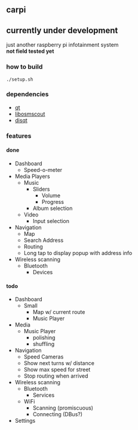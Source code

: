 ## carpi
## currently under development
just another raspberry pi infotainment system<br>
<b>not field tested yet</b>
<br>
### how to build
```
./setup.sh
```

### dependencies
- [qt](https://www.qt.io/)
- [libosmscout](https://github.com/smthnspcl/libosmscout)
- [disqt](https://github.com/smthnspcl/disqt)
### features
#### done
- Dashboard
    - Speed-o-meter
- Media Players
    - Music
        - Sliders
            - Volume
            - Progress
        - Album selection
    - Video
        - Input selection
- Navigation
    - Map
    - Search Address
    - Routing
    - Long tap to display popup with address info
- Wireless scanning
    - Bluetooth
        - Devices
#### todo
- Dashboard
    - Small
        - Map w/ current route
        - Music Player
- Media
    - Music Player
        - polishing
        - shuffling
- Navigation
    - Speed Cameras
    - Show next turns w/ distance
    - Show max speed for street
    - Stop routing when arrived
- Wireless scanning
    - Bluetooth
        - Services
    - WiFi
        - Scanning (promiscuous)
        - Connecting (DBus?)
- Settings
